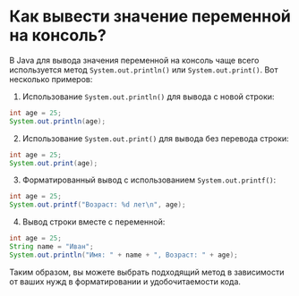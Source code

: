 # Как вывести значение переменной на консоль?

В Java для вывода значения переменной на консоль чаще всего используется метод `System.out.println()` или `System.out.print()`. Вот несколько примеров:

1. Использование `System.out.println()` для вывода с новой строки:
```java
int age = 25;
System.out.println(age);
```

2. Использование `System.out.print()` для вывода без перевода строки:
```java
int age = 25;
System.out.print(age);
```

3. Форматированный вывод с использованием `System.out.printf()`:
```java
int age = 25;
System.out.printf("Возраст: %d лет\n", age);
```

4. Вывод строки вместе с переменной:
```java
int age = 25;
String name = "Иван";
System.out.println("Имя: " + name + ", Возраст: " + age);
```

Таким образом, вы можете выбрать подходящий метод в зависимости от ваших нужд в форматировании и удобочитаемости кода.